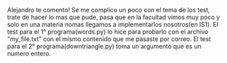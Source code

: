 Alejandro te comento!
Se me complico un poco con el tema de los test, trate de hacer lo mas que pude, pasa que en la facultad vimos muy poco y solo en una materia nomas llegamos a implementarlos nosotros(en IS1).
El test para el 1° programa(words.py) lo hice para probarlo con el archivo "my_file.txt" con el mismo contenido que me pasaste por correo.
El test para el 2° programa(downtriangle.py) toma un argumento que es un numero entero.

